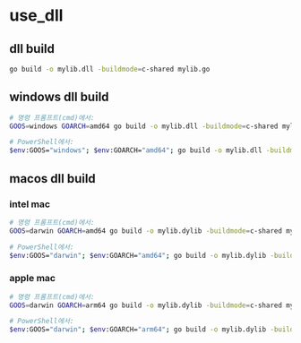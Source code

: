 # use_dll
 

## dll build

```bash
go build -o mylib.dll -buildmode=c-shared mylib.go
```

## windows dll build

```bash
# 명령 프롬프트(cmd)에서:
GOOS=windows GOARCH=amd64 go build -o mylib.dll -buildmode=c-shared mylib.go

# PowerShell에서:
$env:GOOS="windows"; $env:GOARCH="amd64"; go build -o mylib.dll -buildmode=c-shared mylib.go
```

## macos dll build

### intel mac

```bash
# 명령 프롬프트(cmd)에서:
GOOS=darwin GOARCH=amd64 go build -o mylib.dylib -buildmode=c-shared mylib.go

# PowerShell에서:
$env:GOOS="darwin"; $env:GOARCH="amd64"; go build -o mylib.dylib -buildmode=c-shared mylib.go
```

### apple mac

```bash
# 명령 프롬프트(cmd)에서:
GOOS=darwin GOARCH=arm64 go build -o mylib.dylib -buildmode=c-shared mylib.go

# PowerShell에서:
$env:GOOS="darwin"; $env:GOARCH="arm64"; go build -o mylib.dylib -buildmode=c-shared mylib.go
```